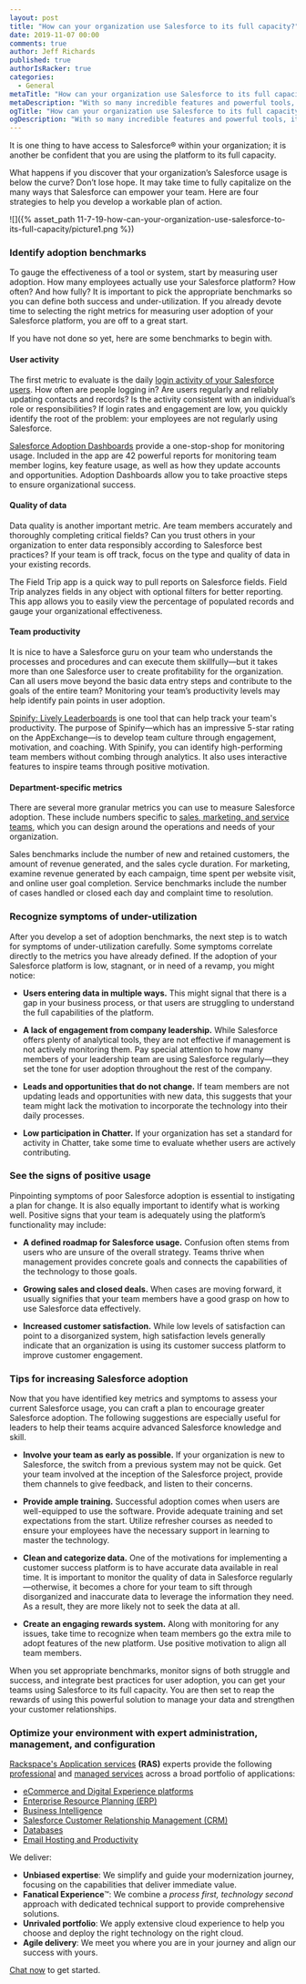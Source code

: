 ```yaml
---
layout: post
title: "How can your organization use Salesforce to its full capacity?"
date: 2019-11-07 00:00
comments: true
author: Jeff Richards
published: true
authorIsRacker: true
categories:
  - General
metaTitle: "How can your organization use Salesforce to its full capacity?"
metaDescription: "With so many incredible features and powerful tools, it can be hard to unlock the full potential of a customer success platform like Salesforce."
ogTitle: "How can your organization use Salesforce to its full capacity?"
ogDescription: "With so many incredible features and powerful tools, it can be hard to unlock the full potential of a customer success platform like Salesforce."
---
```


It is one thing to have access to Salesforce&reg; within your organization; it is another be confident that you are using the platform to its full capacity.

What happens if you discover that your organization’s Salesforce usage is below the curve? Don’t lose hope. It may take time to fully capitalize on the many ways that Salesforce can empower your team. Here are four strategies to help you develop a workable plan of action.
<!-- more -->

![]({% asset_path 11-7-19-how-can-your-organization-use-salesforce-to-its-full-capacity/picture1.png %})

### Identify adoption benchmarks

To gauge the effectiveness of a tool or system, start by measuring user adoption. How many employees actually use your Salesforce platform? How often? And how fully? It is important to pick the appropriate benchmarks so you can define both success and under-utilization. If you already devote time to selecting the right metrics for measuring user adoption of your Salesforce platform, you are off to a great start.

If you have not done so yet, here are some benchmarks to begin with.

#### User activity

The first metric to evaluate is the daily [login activity of your Salesforce users](https://www.salesforce.org/measuring-adoption-is-your-crm-solution-healthy-and-growing/). How often are people logging in? Are users regularly and reliably updating contacts and records? Is the activity consistent with an individual’s role or responsibilities? If login rates and engagement are low, you quickly identify the root of the problem: your employees are not regularly using Salesforce.

[Salesforce Adoption Dashboards](https://appexchange.salesforce.com/appxListingDetail?listingId=a0N30000004gHhLEAU) provide a one-stop-shop for monitoring usage. Included in the app are 42 powerful reports for monitoring team member logins, key feature usage, as well as how they update accounts and opportunities. Adoption Dashboards allow you to take proactive steps to ensure organizational success.

#### Quality of data

Data quality is another important metric. Are team members accurately and thoroughly completing critical fields? Can you trust others in your organization to enter data responsibly according to Salesforce best practices? If your team is off track, focus on the type and quality of data in your existing records.

The Field Trip app is a quick way to pull reports on Salesforce fields. Field Trip analyzes fields in any object with optional filters for better reporting. This app allows you to easily view the percentage of populated records and gauge your organizational effectiveness. 

#### Team productivity

It is nice to have a Salesforce guru on your team who understands the processes and procedures and can execute them skillfully&mdash;but it takes more than one Salesforce user to create profitability for the organization. Can all users move beyond the basic data entry steps and contribute to the goals of the entire team? Monitoring your team’s productivity levels may help identify pain points in user adoption.

[Spinify: Lively Leaderboards](https://appexchange.salesforce.com/appxListingDetail?listingId=a0N3A00000DqDQnUAN) is one tool that can help track your team's productivity. The purpose of Spinify&mdash;which has an impressive 5-star rating on the AppExchange&mdash;is to develop team culture through engagement, motivation, and coaching. With Spinify, you can identify high-performing team members without combing through analytics. It also uses interactive features to inspire teams through positive motivation.

#### Department-specific metrics

There are several more granular metrics you can use to measure Salesforce adoption. These include numbers specific to [sales, marketing, and service teams](https://www.mycustomer.com/selling/crm/crm-metrics-what-should-you-monitor-and-measure), which you can design around the operations and needs of your organization.

Sales benchmarks include the number of new and retained customers, the amount of revenue generated, and the sales cycle duration. For marketing, examine revenue generated by each campaign, time spent per website visit, and online user goal completion. Service benchmarks include the number of cases handled or closed each day and complaint time to resolution.

### Recognize symptoms of under-utilization

After you develop a set of adoption benchmarks, the next step is to watch for symptoms of under-utilization carefully. Some symptoms correlate directly to the metrics you have already defined. If the adoption of your Salesforce platform is low, stagnant, or in need of a revamp, you might notice:

- **Users entering data in multiple ways.** This might signal that there is a gap in your business process, or that users are struggling to understand the full capabilities of the platform.

- **A lack of engagement from company leadership.** While Salesforce offers plenty of analytical tools, they are not effective if management is not actively monitoring them. Pay special attention to how many members of your leadership team are using Salesforce regularly&mdash;they set the tone for user adoption throughout the rest of the company.

- **Leads and opportunities that do not change.** If team members are not updating leads and opportunities with new data, this suggests that your team might lack the motivation to incorporate the technology into their daily processes.

- **Low participation in Chatter.** If your organization has set a standard for activity in Chatter, take some time to evaluate whether users are actively contributing.

### See the signs of positive usage

Pinpointing symptoms of poor Salesforce adoption is essential to instigating a plan for change. It is also equally important to identify what is working well. Positive signs that your team is adequately using the platform’s functionality may include:

- **A defined roadmap for Salesforce usage.** Confusion often stems from users who are unsure of the overall strategy. Teams thrive when management provides concrete goals and connects the capabilities of the technology to those goals.

- **Growing sales and closed deals.** When cases are moving forward, it usually signifies that your team members have a good grasp on how to use Salesforce data effectively.

- **Increased customer satisfaction.** While low levels of satisfaction can point to a disorganized system, high satisfaction levels generally indicate that an organization is using its customer success platform to improve customer engagement.

### Tips for increasing Salesforce adoption

Now that you have identified key metrics and symptoms to assess your current Salesforce usage, you can craft a plan to encourage greater Salesforce adoption. The following suggestions are especially useful for leaders to help their teams acquire advanced Salesforce knowledge and skill.

- **Involve your team as early as possible.** If your organization is new to Salesforce, the switch from a previous system may not be quick. Get your team involved at the inception of the Salesforce project, provide them channels to give feedback, and listen to their concerns.

- **Provide ample training.** Successful adoption comes when users are well-equipped to use the software. Provide adequate training and set expectations from the start. Utilize refresher courses as needed to ensure your employees have the necessary support in learning to master the technology.

- **Clean and categorize data.** One of the motivations for implementing a customer success platform is to have accurate data available in real time. It is important to monitor the quality of data in Salesforce regularly&mdash;otherwise, it becomes a chore for your team to sift through disorganized and inaccurate data to leverage the information they need. As a result, they are more likely not to seek the data at all.

- **Create an engaging rewards system.** Along with monitoring for any issues, take time to recognize when team members go the extra mile to adopt features of the new platform. Use positive motivation to align all team members.

When you set appropriate benchmarks, monitor signs of both struggle and success, and integrate best practices for user adoption, you can get your teams using Salesforce to its full capacity. You are then set to reap the rewards of using this powerful solution to manage your data and strengthen your customer relationships.

### Optimize your environment with expert administration, management, and configuration

[Rackspace's Application services](https://www.rackspace.com/application-management/managed-services)
**(RAS)** experts provide the following [professional](https://www.rackspace.com/application-management/professional-services)
and
[managed services](https://www.rackspace.com/application-management/managed-services) across
a broad portfolio of applications:

- [eCommerce and Digital Experience platforms](https://www.rackspace.com/ecommerce-digital-experience)
- [Enterprise Resource Planning (ERP)](https://www.rackspace.com/erp)
- [Business Intelligence](https://www.rackspace.com/business-intelligence)
- [Salesforce Customer Relationship Management (CRM)](https://www.rackspace.com/salesforce-managed-services)
- [Databases](https://www.rackspace.com/dba-services)
- [Email Hosting and Productivity](https://www.rackspace.com/email-hosting)

We deliver:

- **Unbiased expertise**: We simplify and guide your modernization journey,
focusing on the capabilities that deliver immediate value.
- **Fanatical Experience**&trade;: We combine a *process first, technology second*
approach with dedicated technical support to provide comprehensive solutions.
- **Unrivaled portfolio**: We apply extensive cloud experience to help you
choose and deploy the right technology on the right cloud.
- **Agile delivery**: We meet you where you are in your journey and align
our success with yours.

[Chat now](https://www.rackspace.com/#chat) to get started.
